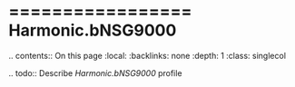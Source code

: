 

=================
Harmonic.bNSG9000
=================

.. contents:: On this page
    :local:
    :backlinks: none
    :depth: 1
    :class: singlecol

.. todo::
    Describe *Harmonic.bNSG9000* profile

